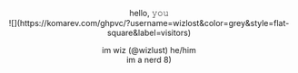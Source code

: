 <p align="center"

  <p align="center"
 <br>
 hello,  𝚢𝚘𝚞 
<br>
![](https://komarev.com/ghpvc/?username=wizlost&color=grey&style=flat-square&label=visitors)


<p align="center"
<br>
im wiz (@wizlust) he/him
<br>
im a nerd 8)
